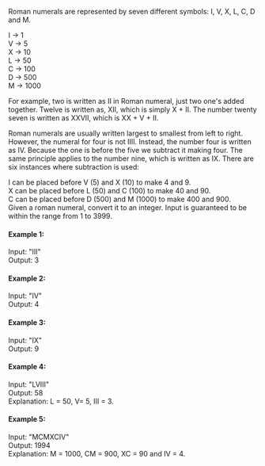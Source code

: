 Roman numerals are represented by seven different symbols: I, V, X, L, C, D and M.
  
I -> 1  
V -> 5  
X -> 10  
L -> 50  
C -> 100  
D -> 500  
M -> 1000

For example, two is written as II in Roman numeral, just two one's added together. Twelve is written as, XII, which is simply X + II. The number twenty seven is written as XXVII, which is XX + V + II.

Roman numerals are usually written largest to smallest from left to right. However, the numeral for four is not IIII. Instead, the number four is written as IV. Because the one is before the five we subtract it making four. The same principle applies to the number nine, which is written as IX. There are six instances where subtraction is used:

I can be placed before V (5) and X (10) to make 4 and 9.  
X can be placed before L (50) and C (100) to make 40 and 90.  
C can be placed before D (500) and M (1000) to make 400 and 900.  
Given a roman numeral, convert it to an integer. Input is guaranteed to be within the range from 1 to 3999.

#### Example 1:

Input: "III"  
Output: 3

#### Example 2:

Input: "IV"  
Output: 4

#### Example 3:

Input: "IX"  
Output: 9

#### Example 4:

Input: "LVIII"  
Output: 58  
Explanation: L = 50, V= 5, III = 3.

#### Example 5:

Input: "MCMXCIV"  
Output: 1994  
Explanation: M = 1000, CM = 900, XC = 90 and IV = 4.
